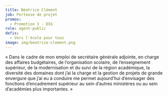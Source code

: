 ```yaml
---
title: Béatrice Clément
job: Porteuse de projet
promos:
  - Promotion 3 - DIG
role: agent-public
defis:
  - Vers l'école pour tous
image: img/beatrice-clement.png
---
```


« Dans le cadre de mon emploi de secrétaire générale adjointe, en charge des affaires budgétaires, de l’organisation scolaire, de l’enseignement supérieur, de la modernisation et du suivi de la région académique, la diversité des domaines dont j’ai la charge et la gestion de projets de grande envergure que j’ai eu à conduire me permet aujourd’hui d’envisager des fonctions d’encadrement supérieur au sein d’autres ministères ou au sein d’académies plus importantes. »
